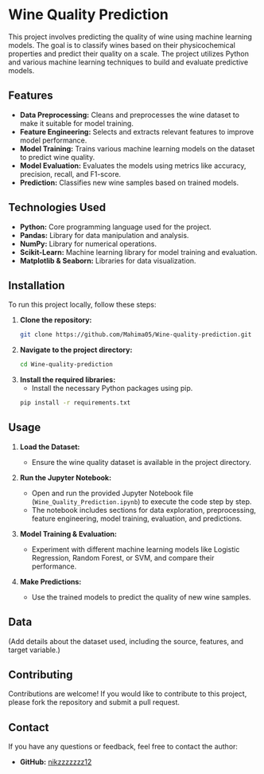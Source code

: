 # Wine Quality Prediction
This project involves predicting the quality of wine using machine learning models. The goal is to classify wines based on their physicochemical properties and predict their quality on a scale. The project utilizes Python and various machine learning techniques to build and evaluate predictive models.
## Features
- **Data Preprocessing:** Cleans and preprocesses the wine dataset to make it suitable for model training.
- **Feature Engineering:** Selects and extracts relevant features to improve model performance.
- **Model Training:** Trains various machine learning models on the dataset to predict wine quality.
- **Model Evaluation:** Evaluates the models using metrics like accuracy, precision, recall, and F1-score.
- **Prediction:** Classifies new wine samples based on trained models.
## Technologies Used
- **Python:** Core programming language used for the project.
- **Pandas:** Library for data manipulation and analysis.
- **NumPy:** Library for numerical operations.
- **Scikit-Learn:** Machine learning library for model training and evaluation.
- **Matplotlib & Seaborn:** Libraries for data visualization.
## Installation
To run this project locally, follow these steps:
1. **Clone the repository:**
   ```bash
   git clone https://github.com/Mahima05/Wine-quality-prediction.git
   ```
2. **Navigate to the project directory:**
   ```bash
   cd Wine-quality-prediction
   ```
3. **Install the required libraries:**
   - Install the necessary Python packages using pip.
   ```bash
   pip install -r requirements.txt
   ```
## Usage
1. **Load the Dataset:**
   - Ensure the wine quality dataset is available in the project directory.
   
2. **Run the Jupyter Notebook:**
   - Open and run the provided Jupyter Notebook file (`Wine_Quality_Prediction.ipynb`) to execute the code step by step.
   - The notebook includes sections for data exploration, preprocessing, feature engineering, model training, evaluation, and predictions.
3. **Model Training & Evaluation:**
   - Experiment with different machine learning models like Logistic Regression, Random Forest, or SVM, and compare their performance.
4. **Make Predictions:**
   - Use the trained models to predict the quality of new wine samples.
## Data
(Add details about the dataset used, including the source, features, and target variable.)
## Contributing
Contributions are welcome! If you would like to contribute to this project, please fork the repository and submit a pull request.
## Contact
If you have any questions or feedback, feel free to contact the author:
- **GitHub:** [nikzzzzzzz12](https://github.com/nikzzzzzzz12)
